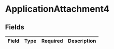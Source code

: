 # ApplicationAttachment4


## Fields

| Field       | Type        | Required    | Description |
| ----------- | ----------- | ----------- | ----------- |